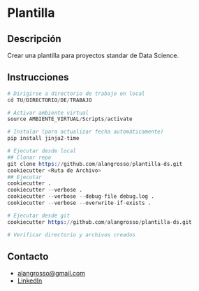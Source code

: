 # **Plantilla**

## **Descripción**

Crear una plantilla para proyectos standar de Data Science.

## **Instrucciones**

```s
# Dirigirse a directorio de trabajo en local
cd TU/DIRECTORIO/DE/TRABAJO

# Activar ambiente virtual
source AMBIENTE_VIRTUAL/Scripts/activate

# Instalar (para actualizar fecha automáticamente)
pip install jinja2-time

# Ejecutar desde local
## Clonar repo
git clone https://github.com/alangrosso/plantilla-ds.git
cookiecutter <Ruta de Archivo>
## Ejecutar
cookiecutter .
cookiecutter --verbose .
cookiecutter --verbose --debug-file debug.log .
cookiecutter --verbose --overwrite-if-exists .

# Ejecutar desde git
cookiecutter https://github.com/alangrosso/plantilla-ds.git

# Verificar directorio y archivos creados
```

## **Contacto**

- [alangrosso@gmail.com](mailto:alangrosso@gmail.com)
- [LinkedIn](https://www.linkedin.com/in/alangrosso/)